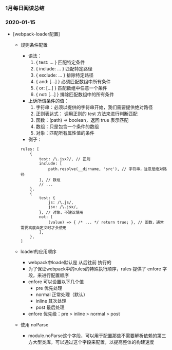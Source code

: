 ### 1月每日阅读总结

### 2020-01-15

* [webpack-loader配置]
  * 规则条件配置
    + 语法：
      1. { test: ... } 匹配特定条件
      2. { include: ... } 匹配特定路径
      3. { exclude: ... } 排除特定路径
      4. { and: [...] } 必须匹配数组中所有条件
      5. { or: [...] } 匹配数组中任意一个条件
      6. { not: [...] } 排除匹配数组中的所有条件
    + 上诉所谓条件的值：
      1. 字符串：必须以提供的字符串开始，我们需要提供绝对路径
      2. 正则表达式： 调用正则的 test 方法来进行判断匹配
      3. 函数：(path) => boolean，返回 true 表示匹配
      4. 数组：只是包含一个条件的数组
      5. 对象：匹配所有属性值的条件
    + 例子： 

    ```
    rules: [
        {
            test: /\.jsx?/, // 正则
            include: [
                path.resolve(__dirname, 'src'), // 字符串，注意是绝对路径
            ], // 数组
            // ...
        },
        {
            test: {
                js: /\.js/,
                jsx: /\.jsx/,
            }, // 对象，不建议使用
            not: [
                (value) => { /* ... */ return true; }, // 函数，通常需要高度自定义时才会使用
            ],
        },
    ]
    ```
  * loader的应用顺序
    * webpack中loade默认是 从后往前 执行的
    * 为了保证webpack中的rules的特殊执行顺序，rules 提供了  enfore 字段，来进行配置顺序
    * enfore 可以设置以下几个值
      * pre 优先处理
      * normal 正常处理（默认）
      * inline 其次处理
      * post 最后处理
    * enfore 优先级：pre > inline > normal > post

  * 使用 noParse
    * module.noParse这个字段，可以用于配置那些不需要解析依赖的第三方大型类库，可以通过这个字段来配置，以提高整体的构建速度

